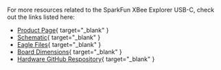 <!-- This section should include all the relevant documentation and product files (Eagle files, schematic, datasheet(s), landing pages, etc. and any relevant tutorials to go beyond the Hookup Guide.) -->

For more resources related to the SparkFun XBee Explorer USB-C, check out the links listed here: 

* [Product Page](https://www.sparkfun.com/products/22043){ target="_blank" }
* [Schematic](assets/board_files/22043_SparkFun_XBee_Explorer_USB-C_Schematic.pdf){ target="_blank" }
* [Eagle Files](assets/board_files/22043_SparkFun_XBee_Explorer_USB-C_EagleFiles.zip){ target="_blank" }
* [Board Dimensions](assets/board_files/22043_SparkFun_XBee_Explorer_USB-C_BoardOutline.png){ target="_blank" }
* [Hardware GitHub Respository](https://github.com/sparkfun/SparkFun_XBee_Explorer_USB-C){ target="_blank" }


